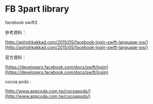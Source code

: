 # FB  3part  library

facebook swift3

參考資料：

[http://ashishkakkad.com/2015/05/facebook-login-swift-language-ios/](http://ashishkakkad.com/2015/05/facebook-login-swift-language-ios/)

官方資料：

[https://developers.facebook.com/docs/swift/login](https://developers.facebook.com/docs/swift/login)

cocoa pods :

[http://www.appcoda.com.tw/cocoapods/](http://www.appcoda.com.tw/cocoapods/)

